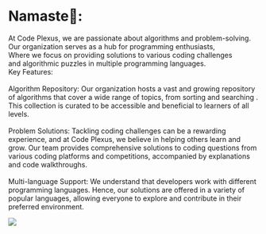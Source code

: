 # Namaste🙏:
At Code Plexus, we are passionate about algorithms and problem-solving.<br>Our organization serves as a hub for programming enthusiasts,<br>Where we focus on providing solutions to various coding challenges<br>and algorithmic puzzles in multiple programming languages.<br>Key Features:<br><br>Algorithm Repository: Our organization hosts a vast and growing repository of algorithms that cover a wide range of topics, from sorting and searching . This collection is curated to be accessible and beneficial to learners of all levels.<br><br>Problem Solutions: Tackling coding challenges can be a rewarding experience, and at Code Plexus, we believe in helping others learn and grow. Our team provides comprehensive solutions to coding questions from various coding platforms and competitions, accompanied by explanations and code walkthroughs.<br><br>Multi-language Support: We understand that developers work with different programming languages. Hence, our solutions are offered in a variety of popular languages, allowing everyone to explore and contribute in their preferred environment.



![](https://quotes-github-readme.vercel.app/api?type=horizontal&theme=radical)


